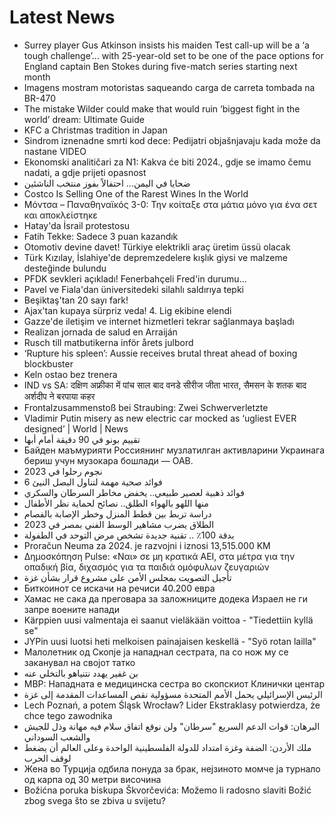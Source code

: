 # Latest News
-  Surrey player Gus Atkinson insists his maiden Test call-up will be a ‘a tough challenge’… with 25-year-old set to be one of the pace options for England captain Ben Stokes during five-match series starting next month
-  Imagens mostram motoristas saqueando carga de carreta tombada na BR-470
-  The mistake Wilder could make that would ruin ‘biggest fight in the world’ dream: Ultimate Guide
-  KFC a Christmas tradition in Japan
-  Sindrom iznenadne smrti kod dece: Pedijatri objašnjavaju kada može da nastane VIDEO
-  Ekonomski analitičari za N1: Kakva će biti 2024., gdje se imamo čemu nadati, a gdje prijeti opasnost
-  ضحايا في اليمن... احتفالاً بفوز منتخب الناشئين
-  Costco Is Selling One of the Rarest Wines In the World
-  Μόντσα – Παναθηναϊκός 3-0: Την κοίταξε στα μάτια μόνο για ένα σετ και αποκλείστηκε
-  Hatay'da İsrail protestosu
-  Fatih Tekke: Sadece 3 puan kazandık
-  Otomotiv devine davet! Türkiye elektrikli araç üretim üssü olacak
-  Türk Kızılay, İslahiye'de depremzedelere kışlık giysi ve malzeme desteğinde bulundu
-  PFDK sevkleri açıkladı! Fenerbahçeli Fred'in durumu...
-  Pavel ve Fiala'dan üniversitedeki silahlı saldırıya tepki
-  Beşiktaş'tan 20 sayı fark!
-  Ajax'tan kupaya sürpriz veda! 4. Lig ekibine elendi
-  Gazze'de iletişim ve internet hizmetleri tekrar sağlanmaya başladı
-  Realizan jornada de salud en Arraiján
-  Rusch till matbutikerna inför årets julbord
-  ‘Rupture his spleen’: Aussie receives brutal threat ahead of boxing blockbuster
-  Keln ostao bez trenera
-  IND vs SA: दक्षिण अफ्रीका में पांच साल बाद वनडे सीरीज जीता भारत, सैमसन के शतक बाद अर्शदीप ने बरपाया कहर
-  Frontalzusammenstoß bei Straubing: Zwei Schwerverletzte
-  Vladimir Putin misery as new electric car mocked as ‘ugliest EVER designed’ | World | News
-  تقييم بونو في 90 دقيقة أمام أبها
-  Байден маъмурияти Россиянинг музлатилган активларини Украинага бериш учун музокара бошлади — ОАВ.
-  نجوم رحلوا في 2023
-  6 فوائد صحية مهمة لتناول البصل النيئ
-  فوائد ذهبية لعصير طبيعي.. يخفض مخاطر السرطان والسكري
-  منها اللهو بالهواء الطلق.. نصائح لحماية نظر الأطفال
-  دراسة تربط بين قطط المنزل وخطر الإصابة بالفصام
-  الطلاق يضرب مشاهير الوسط الفني بمصر في 2023
-  بدقة 100٪ .. تقنية جديدة تشخص مرض التوحد في الطفولة
-  Proračun Neuma za 2024. je razvojni i iznosi 13,515.000 KM
-  Δημοσκόπηση Pulse: «Ναι» σε μη κρατικά ΑΕΙ, στα μέτρα για την οπαδική βία, διχασμός για τα παιδιά ομόφυλων ζευγαριών
-  تأجيل التصويت بمجلس الأمن على مشروع قرار بشأن غزة
-  Биткоинот се искачи на речиси 40.200 евра
-  Хамас не сака да преговара за заложниците додека Израел не ги запре воените напади
-  Kärppien uusi valmentaja ei saanut vieläkään voittoa - "Tiedettiin kyllä se"
-  JYPin uusi luotsi heti melkoisen painajaisen keskellä - "Syö rotan lailla"
-  Малолетник од Скопје ја нападнал сестрата, па со нож му се заканувал на својот татко
-  بن غفير يهدد نتنياهو بالتخلي عنه
-  МВР: Нападната е медицинска сестра во скопскиот Клинички центар
-  الرئيس الإسرائيلي يحمل الأمم المتحدة مسؤولية نقص المساعدات المقدمة إلى غزة
-  Lech Poznań, a potem Śląsk Wrocław? Lider Ekstraklasy potwierdza, że chce tego zawodnika
-  البرهان: قوات الدعم السريع "سرطان" ولن نوقع اتفاق سلام فيه مهانة وذل للجيش والشعب السوداني
-  ملك الأردن: الضفة وغزة امتداد للدولة الفلسطينية الواحدة وعلى العالم أن يضغط لوقف الحرب
-  Жена во Турција одбила понуда за брак, нејзиното момче ја турнало од карпа од 30 метри височина
-  Božićna poruka biskupa Škvorčevića: Možemo li radosno slaviti Božić zbog svega što se zbiva u svijetu?
